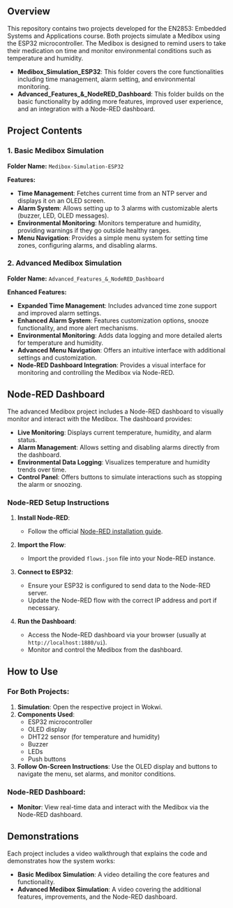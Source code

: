 

## Overview

This repository contains two projects developed for the EN2853: Embedded Systems and Applications course. Both projects simulate a Medibox using the ESP32 microcontroller. The Medibox is designed to remind users to take their medication on time and monitor environmental conditions such as temperature and humidity.

- **Medibox_Simulation_ESP32**: This folder covers the core functionalities including time management, alarm setting, and environmental monitoring.
- **Advanced_Features_&_NodeRED_Dashboard**: This folder builds on the basic functionality by adding more features, improved user experience, and an integration with a Node-RED dashboard.

## Project Contents

### 1. Basic Medibox Simulation 
**Folder Name:** `Medibox-Simulation-ESP32`

**Features:**
- **Time Management**: Fetches current time from an NTP server and displays it on an OLED screen.
- **Alarm System**: Allows setting up to 3 alarms with customizable alerts (buzzer, LED, OLED messages).
- **Environmental Monitoring**: Monitors temperature and humidity, providing warnings if they go outside healthy ranges.
- **Menu Navigation**: Provides a simple menu system for setting time zones, configuring alarms, and disabling alarms.

### 2. Advanced Medibox Simulation
**Folder Name:** `Advanced_Features_&_NodeRED_Dashboard`

**Enhanced Features:**
- **Expanded Time Management**: Includes advanced time zone support and improved alarm settings.
- **Enhanced Alarm System**: Features customization options, snooze functionality, and more alert mechanisms.
- **Environmental Monitoring**: Adds data logging and more detailed alerts for temperature and humidity.
- **Advanced Menu Navigation**: Offers an intuitive interface with additional settings and customization.
- **Node-RED Dashboard Integration**: Provides a visual interface for monitoring and controlling the Medibox via Node-RED.

## Node-RED Dashboard

The advanced Medibox project includes a Node-RED dashboard to visually monitor and interact with the Medibox. The dashboard provides:

- **Live Monitoring**: Displays current temperature, humidity, and alarm status.
- **Alarm Management**: Allows setting and disabling alarms directly from the dashboard.
- **Environmental Data Logging**: Visualizes temperature and humidity trends over time.
- **Control Panel**: Offers buttons to simulate interactions such as stopping the alarm or snoozing.

### Node-RED Setup Instructions

1. **Install Node-RED**:
   - Follow the official [Node-RED installation guide](https://nodered.org/docs/getting-started/).

2. **Import the Flow**:
   - Import the provided `flows.json` file into your Node-RED instance.

3. **Connect to ESP32**:
   - Ensure your ESP32 is configured to send data to the Node-RED server.
   - Update the Node-RED flow with the correct IP address and port if necessary.

4. **Run the Dashboard**:
   - Access the Node-RED dashboard via your browser (usually at `http://localhost:1880/ui`).
   - Monitor and control the Medibox from the dashboard.

## How to Use

### For Both Projects:
1. **Simulation**: Open the respective project in Wokwi.
2. **Components Used**:
   - ESP32 microcontroller
   - OLED display
   - DHT22 sensor (for temperature and humidity)
   - Buzzer
   - LEDs
   - Push buttons
3. **Follow On-Screen Instructions**: Use the OLED display and buttons to navigate the menu, set alarms, and monitor conditions.

### Node-RED Dashboard:
- **Monitor**: View real-time data and interact with the Medibox via the Node-RED dashboard.

## Demonstrations

Each project includes a video walkthrough that explains the code and demonstrates how the system works:

- **Basic Medibox Simulation**: A video detailing the core features and functionality.
- **Advanced Medibox Simulation**: A video covering the additional features, improvements, and the Node-RED dashboard.

